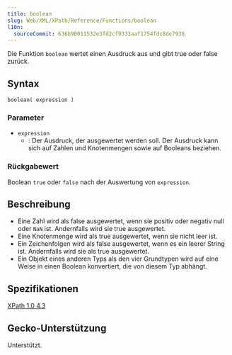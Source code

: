 ```yaml
---
title: boolean
slug: Web/XML/XPath/Reference/Functions/boolean
l10n:
  sourceCommit: 636b90011532e3fd2cf9333aaf1754fdc8de7938
---
```


Die Funktion `boolean` wertet einen Ausdruck aus und gibt true oder false zurück.

## Syntax

```js-nolint
boolean( expression )
```

### Parameter

- `expression`
  - : Der Ausdruck, der ausgewertet werden soll. Der Ausdruck kann sich auf Zahlen und Knotenmengen sowie auf Booleans beziehen.

### Rückgabewert

Boolean `true` oder `false` nach der Auswertung von `expression`.

## Beschreibung

- Eine Zahl wird als false ausgewertet, wenn sie positiv oder negativ null oder `NaN` ist. Andernfalls wird sie true ausgewertet.
- Eine Knotenmenge wird als true ausgewertet, wenn sie nicht leer ist.
- Ein Zeichenfolgen wird als false ausgewertet, wenn es ein leerer String ist. Andernfalls wird sie als true ausgewertet.
- Ein Objekt eines anderen Typs als den vier Grundtypen wird auf eine Weise in einen Boolean konvertiert, die von diesem Typ abhängt.

## Spezifikationen

[XPath 1.0 4.3](https://www.w3.org/TR/xpath-10/#function-boolean)

## Gecko-Unterstützung

Unterstützt.
